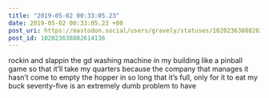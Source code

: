 ```yaml
---
title: "2019-05-02 00:33:05.23"
date: 2019-05-02 00:33:05.23 +00
post_uri: https://mastodon.social/users/gravely/statuses/102023638882614136
post_id: 102023638882614136
---
```

rockin and slappin the gd washing machine in my building like a pinball game so that it’ll take my quarters because the company that manages it hasn’t come to empty the hopper in so long that it’s full, only for it to eat my buck seventy-five is an extremely dumb problem to have


